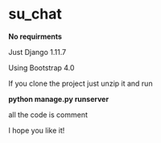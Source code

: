 # su_chat

**No requirments**

Just Django 1.11.7

Using Bootstrap 4.0

If you clone the project just unzip it and run

**python manage.py runserver**


all the code is comment

I hope you like it!

